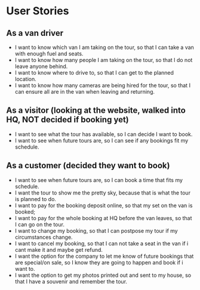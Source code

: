 # User Stories

## As a van driver
- I want to know which van I am taking on the tour, so that I can take a van with enough fuel and seats.
- I want to know how many people I am taking on the tour, so that I do not leave anyone behind.
- I want to know where to drive to, so that I can get to the planned location.
- I want to know how many cameras are being hired for the tour, so that I can ensure all are in the van when leaving and returning.

## As a visitor (looking at the website, walked into HQ, NOT decided if booking yet)
- I want to see what the tour has available, so I can decide I want to book.
- I want to see when future tours are, so I can see if any bookings fit my schedule.

## As a customer (decided they want to book)
- I want to see when future tours are, so I can book a time that fits my schedule.
- I want the tour to show me the pretty sky, because that is what the tour is planned to do.
- I want to pay for the booking deposit online, so that my set on the van is booked;
- I want to pay for the whole booking at HQ before the van leaves, so that I can go on the tour.
- I want to change my booking, so that I can postpose my tour if my circumstances change.
- I want to cancel my booking, so that I can not take a seat in the van if i cant make it and maybe get refund.
- I want the option for the company to let me know of future bookings that are special/on sale, so I know they are going to happen and book if i want to.
- I want the option to get my photos printed out and sent to my house, so that I have a souvenir and remember the tour.
